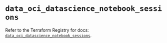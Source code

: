 # `data_oci_datascience_notebook_sessions`

Refer to the Terraform Registry for docs: [`data_oci_datascience_notebook_sessions`](https://registry.terraform.io/providers/hashicorp/oci/7.19.0/docs/data-sources/datascience_notebook_sessions).
